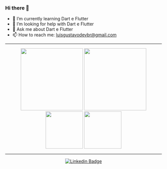 ### Hi there 👋

- 🌱 I’m currently learning Dart e Flutter
- 🤔 I’m looking for help with Dart e Flutter
- 💬 Ask me about Dart e Flutter
- 📫 How to reach me: luisgustavodevbr@gmail.com


</p>

 ---
 
   <div align="center">
 
  <img height="200em" src="https://github-readme-stats.vercel.app/api?username=luisgustavoo&show_icons=true&theme=dark"/>
  <img height="200em" src="https://github-readme-stats.vercel.app/api/top-langs/?username=luisgustavoo&theme=dark"/>
  <br>
  <img height="120em" src="https://github-readme-streak-stats.herokuapp.com/?user=luisgustavoo&show_icons=true&locale=en&layout=compact&theme=dark&line_height=1"/>
  <img height="120em" src="https://github-profile-summary-cards.vercel.app/api/cards/profile-details?username=luisgustavoo&theme=dracula"/>

   </div>

---

   <div align="center">
 
   [![Linkedin Badge](https://img.shields.io/badge/-Luis%20Gustavo-4361EE?style=flat-square&logo=Linkedin&logoColor=white&link=https://www.linkedin.com/in/luis-gustavo-1a669942/)](https://www.linkedin.com/in/luis-gustavo-1a669942/) 
 
   </div>

   <div align="center">
   
 
<!--  [![Readme Card](https://github-readme-stats.vercel.app/api/pin/?username=luisgustavoo&repo=onde-gastei-app)](https://github.com/luisgustavoo/github-readme-stats) -->

   
   </div>

